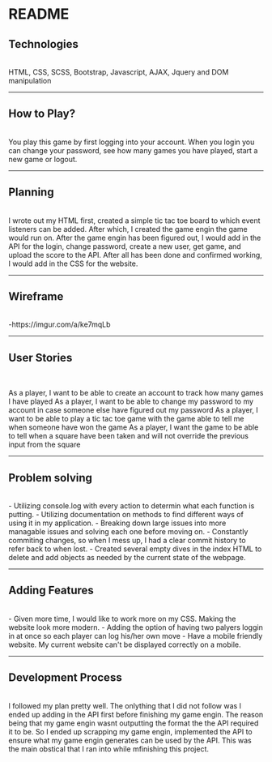 <h1>README</h1>

<h2>Technologies</h2><br>
HTML, CSS, SCSS, Bootstrap, Javascript, AJAX, Jquery and DOM manipulation
<hr>
<h2>How to Play?</h2><br>
You play this game by first logging into your account. When you login you can change your password, see how many games you have played, start a new game or logout.
<hr>
<h2>Planning</h2><br>
I wrote out my HTML first, created a simple tic tac toe board to which event listeners can be added. After which, I created the game engin the game would run on. After the game engin has been figured out, I would add in the API for the login, change password, create a new user, get game, and upload the score to the API. After all has been done and confirmed working, I would add in the CSS for the website.
<hr>
<h2>Wireframe</h2><br>
-https://imgur.com/a/ke7mqLb
<hr>
<h2>User Stories</h2><br>

As a player, I want to be able to create an account to track how many games I have played
As a player, I want to be able to change my password to my account in case someone else have figured out my password
As a player, I want to be able to play a tic tac toe game with the game able to tell me when someone have won the game
As a player, I want the game to be able to tell when a square have been taken and will not override the previous input from the square
<hr>
<h2>Problem solving</h2><br>
- Utilizing console.log with every action to determin what each function is putting.
- Utilizing documentation on methods to find different ways of using it in my application.
- Breaking down large issues into more managable issues and solving each one before moving on.
- Constantly commiting changes, so when I mess up, I had a clear commit history to refer back to when lost.
- Created several empty dives in the index HTML to delete and add objects as needed by the current state of the webpage.
<hr>
<h2>Adding Features</h2><br>
- Given more time, I would like to work more on my CSS. Making the website look more modern.
- Adding the option of having two palyers loggin in at once so each player can log his/her own move
- Have a mobile friendly website. My current website can't be displayed correctly on a mobile.
<hr>
<h2>Development Process</h2><br>
I followed my plan pretty well. The onlything that I did not follow was I ended up adding in the API first before finishing my game engin. The reason being that my game engin wasnt outputting the format the the API required it to be. So I ended up scrapping my game engin, implemented the API to ensure what my game engin generates can be used by the API. This was the main obstical that I ran into while mfinishing this project.
